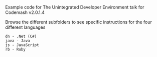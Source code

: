 Example code for The Unintegrated Developer Environment talk for Codemash v2.0.1.4

Browse the different subfolders to see specific instructions for the four different languages

    dn - .Net (C#)
    java - Java
    js - JavaScript
    rb - Ruby
